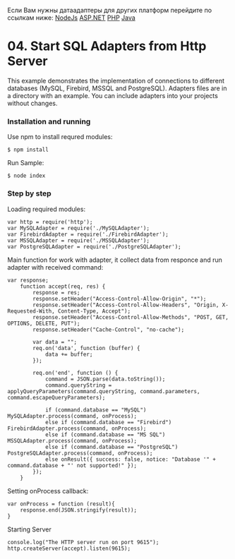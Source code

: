 
Если Вам нужны датаадаптеры для других платформ перейдите по ссылкам ниже:
[NodeJs](https://github.com/stimulsoft/Samples-JS/tree/master/Node.js/04.%20Start%20SQL%20Adapters%20from%20Http%20Server)
[ASP.NET](https://github.com/stimulsoft/Samples-JS/tree/master/ASP.NET/02.%20Connect%20to%20databases)
[PHP](https://github.com/stimulsoft/Samples-JS/tree/master/PHP/02.%20Connect%20to%20databases)
[Java](https://github.com/stimulsoft/Samples-JS/tree/master/Java/01.%20Data%20Adapter)

# 04. Start SQL Adapters from Http Server

This example demonstrates the implementation of connections to different databases (MySQL, Firebird, MSSQL and PostgreSQL). Adapters files are in a directory with an example. You can include adapters into your projects without changes.

### Installation and running
Use npm to install requred modules:

    $ npm install
Run Sample:

    $ node index

### Step by step

Loading required modules:

    var http = require('http');
    var MySQLAdapter = require('./MySQLAdapter');
    var FirebirdAdapter = require('./FirebirdAdapter');
    var MSSQLAdapter = require('./MSSQLAdapter');
    var PostgreSQLAdapter = require('./PostgreSQLAdapter');

Main function for work with adapter, it collect data from responce and run adapter with received command:

    var response;
        function accept(req, res) {
            response = res;
            response.setHeader("Access-Control-Allow-Origin", "*");
            response.setHeader("Access-Control-Allow-Headers", "Origin, X-Requested-With, Content-Type, Accept");
            response.setHeader("Access-Control-Allow-Methods", "POST, GET, OPTIONS, DELETE, PUT");
            response.setHeader("Cache-Control", "no-cache");
            
            var data = "";
            req.on('data', function (buffer) {
                data += buffer;
            });
        
            req.on('end', function () {
                command = JSON.parse(data.toString());
                command.queryString = applyQueryParameters(command.queryString, command.parameters, command.escapeQueryParameters);

                if (command.database == "MySQL") MySQLAdapter.process(command, onProcess);
                else if (command.database == "Firebird") FirebirdAdapter.process(command, onProcess);
                else if (command.database == "MS SQL") MSSQLAdapter.process(command, onProcess);
                else if (command.database == "PostgreSQL") PostgreSQLAdapter.process(command, onProcess);
                else onResult({ success: false, notice: "Database '" + command.database + "' not supported!" });
            });
        }

Setting onProcess callback:

    var onProcess = function (result){
        response.end(JSON.stringify(result));
    }

Starting Server

    console.log("The HTTP server run on port 9615");
    http.createServer(accept).listen(9615);
